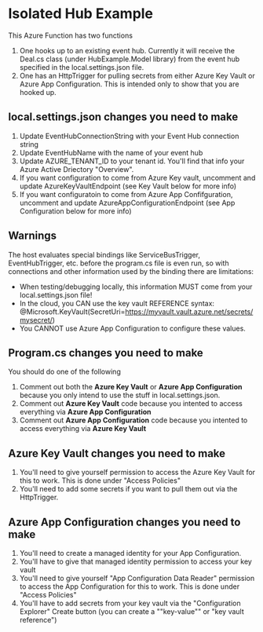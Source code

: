 # Isolated Hub Example
This Azure Function has two functions
1. One hooks up to an existing event hub.  Currently it will receive the Deal.cs class (under HubExample.Model library) from the event hub specified in the local.settings.json file.
2. One has an HttpTrigger for pulling secrets from either Azure Key Vault or Azure App Configuration.  This is intended only to show that you are hooked up.

## local.settings.json changes you need to make
1. Update EventHubConnectionString with your Event Hub connection string 
2. Update EventHubName with the name of your event hub
3. Update AZURE_TENANT_ID to your tenant id.  You'll find that info your Azure Active Driectory "Overview".
4. If you want configuration to come from Azure Key vault, uncomment and update AzureKeyVaultEndpoint (see Key Vault below for more info) 
5. If you want configuratoin to come from Azure App Confifguration, uncomment and update AzureAppConfigurationEndpoint (see App Configuration below for more info) 

## Warnings
The host evaluates special bindings like ServiceBusTrigger, EventHubTrigger, etc. before the program.cs file is even run, so with connections and other information used by the binding there are limitations:
- When testing/debugging locally, this information MUST come from your local.settings.json file!
- In the cloud, you CAN use the key vault REFERENCE syntax: @Microsoft.KeyVault(SecretUri=https://myvault.vault.azure.net/secrets/mysecret/)  
- You CANNOT use Azure App Configuration to configure these values.

## Program.cs changes you need to make 
You should do one of the following 
1. Comment out both the **Azure Key Vault** or **Azure App Configuration** because you only intend to use the stuff in local.settings.json.
2. Comment out **Azure Key Vault** code because you intented to access everything via **Azure App Configuration**
3. Comment out **Azure App Configuration** code because you intented to access everything via **Azure Key Vault**

## Azure Key Vault changes you need to make
1. You'll need to give yourself permission to access the Azure Key Vault for this to work.  This is done under "Access Policies"
2. You'll need to add some secrets if you want to pull them out via the HttpTrigger.

## Azure App Configuration changes you need to make
1. You'll need to create a managed identity for your App Configuration.
2. You'll have to give that managed identity permission to access your key vault
3. You'll need to give yourself "App Configuration Data Reader" permission to access the App Configuration for this to work.  This is done under "Access Policies"
4. You'll have to add secrets from your key vault via the "Configuration Explorer" Create button (you can create a ""key-value"" or "key vault reference")


